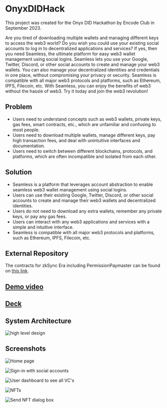 # OnyxDIDHack
This project was created for the Onyx DID Hackathon by Encode Club in September 2023.

Are you tired of downloading multiple wallets and managing different keys to access the web3 world? Do you wish you could use your existing social accounts to log in to decentralized applications and services? If yes, then you need Seamless, the ultimate platform for easy web3 wallet management using social logins. Seamless lets you use your Google, Twitter, Discord, or other social accounts to create and manage your web3 wallets. You can also manage your decentralized identities and credentials in one place, without compromising your privacy or security. Seamless is compatible with all major web3 protocols and platforms, such as Ethereum, IPFS, Filecoin, etc. With Seamless, you can enjoy the benefits of web3 without the hassle of web3. Try it today and join the web3 revolution!

## Problem
- Users need to understand concepts such as web3 wallets, private keys, gas fees, smart contracts, etc., which are unfamiliar and confusing to most people.
- Users need to download multiple wallets, manage different keys, pay high transaction fees, and deal with unintuitive interfaces and documentation.
- Users need to switch between different blockchains, protocols, and platforms, which are often incompatible and isolated from each other.

## Solution
- Seamless is a platform that leverages account abstraction to enable seamless web3 wallet management using social logins.
- Users can use their existing Google, Twitter, Discord, or other social accounts to create and manage their web3 wallets and decentralized identities.
- Users do not need to download any extra wallets, remember any private keys, or pay any gas fees.
- Users can interact with any web3 applications and services with a simple and intuitive interface.
- Seamless is compatible with all major web3 protocols and platforms, such as Ethereum, IPFS, Filecoin, etc.

## External Repository
The contracts for zkSync Era including PermissionPaymaster can be found on [this link](https://github.com/sm-stack/Onyx-zkSync-contracts).

## [Demo video](https://photos.onedrive.com/share/C0F45E5C4F42D318!1499061?cid=C0F45E5C4F42D318&resId=C0F45E5C4F42D318%211499061&authkey=%21AFxiNXiRzwxgAuk&ithint=video) 

## [Deck](https://1drv.ms/p/s!AhjTQk9cXvTA278zcRa5IBEOXJ7KTA?e=oeqD3Q)

## System Architecture
![high level design](https://github.com/acrylicfiddle/OnyxDIDHack/assets/24580317/883585af-9ebf-419e-a3c6-fbe2afad8ccf)


## Screenshots
![Home page](https://github.com/acrylicfiddle/OnyxDIDHack/assets/24580317/31689b54-9232-4bbc-90a0-781f90c326eb)

![Sign-in with social accounts](https://github.com/acrylicfiddle/OnyxDIDHack/assets/24580317/56186208-87b2-4cfe-8c1f-d5a1989f7543)

![User dashboard to see all VC's](https://github.com/acrylicfiddle/OnyxDIDHack/assets/24580317/42841367-f2cd-422f-a5ad-0b4921de29d7)

![NFTs](https://github.com/acrylicfiddle/OnyxDIDHack/assets/24580317/68eb9fae-d06e-44f9-b4b4-5e71baa5a876)

![Send NFT dialog box](https://github.com/acrylicfiddle/OnyxDIDHack/assets/24580317/262b8fa5-104a-491d-ba93-023dd2d7d55e)

